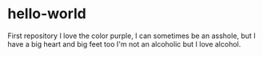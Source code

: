 # hello-world
First repository
I love the color purple, I can sometimes be an asshole, but I have a big heart and big feet too
I'm not an alcoholic but I love alcohol.
